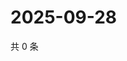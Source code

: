 # 2025-09-28

共 0 条

<!-- BEGIN ZHIHUVIDEO -->
<!-- 最后更新时间 Sun Sep 28 2025 15:09:52 GMT+0800 (China Standard Time) -->

<!-- END ZHIHUVIDEO -->
